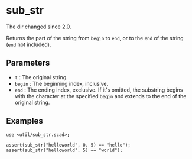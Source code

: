 # sub_str

The dir changed since 2.0. 

Returns the part of the string from `begin` to `end`, or to the `end` of the string (`end` not included).

## Parameters

- `t` : The original string.
- `begin` : The beginning index, inclusive.
- `end` : The ending index, exclusive. If it's omitted, the substring begins with the character at the specified `begin` and extends to the end of the original string.

## Examples

    use <util/sub_str.scad>;
    
	assert(sub_str("helloworld", 0, 5) == "hello");
	assert(sub_str("helloworld", 5) == "world"); 